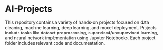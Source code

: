 # AI-Projects
This repository contains a variety of hands-on projects focused on data cleaning, machine learning, deep learning, and model deployment. Projects include tasks like dataset preprocessing, supervised/unsupervised learning, and neural network implementation using Jupyter Notebooks. Each project folder includes relevant code and documentation.
